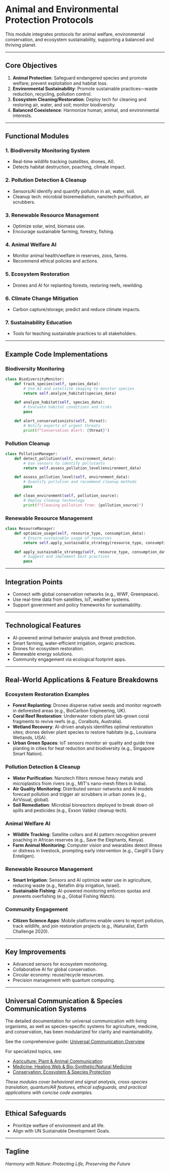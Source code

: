 # Animal and Environmental Protection Protocols

This module integrates protocols for animal welfare, environmental conservation, and ecosystem sustainability, supporting a balanced and thriving planet.

---

## Core Objectives

1. **Animal Protection**: Safeguard endangered species and promote welfare; prevent exploitation and habitat loss.
2. **Environmental Sustainability**: Promote sustainable practices—waste reduction, recycling, pollution control.
3. **Ecosystem Cleaning/Restoration**: Deploy tech for cleaning and restoring air, water, and soil; monitor biodiversity.
4. **Balanced Coexistence**: Harmonize human, animal, and environmental interests.

---

## Functional Modules

### 1. Biodiversity Monitoring System
- Real-time wildlife tracking (satellites, drones, AI).
- Detects habitat destruction, poaching, climate impact.

### 2. Pollution Detection & Cleanup
- Sensors/AI identify and quantify pollution in air, water, soil.
- Cleanup tech: microbial bioremediation, nanotech purification, air scrubbers.

### 3. Renewable Resource Management
- Optimize solar, wind, biomass use.
- Encourage sustainable farming, forestry, fishing.

### 4. Animal Welfare AI
- Monitor animal health/welfare in reserves, zoos, farms.
- Recommend ethical policies and actions.

### 5. Ecosystem Restoration
- Drones and AI for replanting forests, restoring reefs, rewilding.

### 6. Climate Change Mitigation
- Carbon capture/storage; predict and reduce climate impacts.

### 7. Sustainability Education
- Tools for teaching sustainable practices to all stakeholders.

---

## Example Code Implementations

### Biodiversity Monitoring
```python
class BiodiversityMonitor:
    def track_species(self, species_data):
        # Use AI and satellite imaging to monitor species
        return self.analyze_habitat(species_data)

    def analyze_habitat(self, species_data):
        # Evaluate habitat conditions and risks
        pass

    def alert_conservationists(self, threat):
        # Notify experts of urgent threats
        print(f"Conservation Alert: {threat}")
```

### Pollution Cleanup
```python
class PollutionManager:
    def detect_pollution(self, environment_data):
        # Use sensors to identify pollutants
        return self.assess_pollution_level(environment_data)

    def assess_pollution_level(self, environment_data):
        # Quantify pollution and recommend cleanup methods
        pass

    def clean_environment(self, pollution_source):
        # Deploy cleanup technology
        print(f"Cleaning pollution from: {pollution_source}")
```

### Renewable Resource Management
```python
class ResourceManager:
    def optimize_usage(self, resource_type, consumption_data):
        # Ensure sustainable usage of resources
        return self.apply_sustainable_strategy(resource_type, consumption_data)

    def apply_sustainable_strategy(self, resource_type, consumption_data):
        # Suggest and implement best practices
        pass
```

---

## Integration Points

- Connect with global conservation networks (e.g., WWF, Greenpeace).
- Use real-time data from satellites, IoT, weather systems.
- Support government and policy frameworks for sustainability.

---

## Technological Features

- AI-powered animal behavior analysis and threat prediction.
- Smart farming, water-efficient irrigation, organic practices.
- Drones for ecosystem restoration.
- Renewable energy solutions.
- Community engagement via ecological footprint apps.

---

## Real-World Applications & Feature Breakdowns

### Ecosystem Restoration Examples
- **Forest Replanting**: Drones disperse native seeds and monitor regrowth in deforested areas (e.g., BioCarbon Engineering, UK).
- **Coral Reef Restoration**: Underwater robots plant lab-grown coral fragments to revive reefs (e.g., Coralbots, Australia).
- **Wetland Recovery**: AI-driven analysis identifies optimal restoration sites; drones deliver plant species to restore habitats (e.g., Louisiana Wetlands, USA).
- **Urban Green Spaces**: IoT sensors monitor air quality and guide tree planting in cities for heat reduction and biodiversity (e.g., Singapore Smart Nation).

### Pollution Detection & Cleanup
- **Water Purification**: Nanotech filters remove heavy metals and microplastics from rivers (e.g., MIT's nano-mesh filters in India).
- **Air Quality Monitoring**: Distributed sensor networks and AI models forecast pollution and trigger air scrubbers in urban zones (e.g., AirVisual, global).
- **Soil Remediation**: Microbial bioreactors deployed to break down oil spills and pesticides (e.g., Exxon Valdez cleanup tech).

### Animal Welfare AI
- **Wildlife Tracking**: Satellite collars and AI pattern recognition prevent poaching in African reserves (e.g., Save the Elephants, Kenya).
- **Farm Animal Monitoring**: Computer vision and wearables detect illness or distress in livestock, prompting early intervention (e.g., Cargill's Dairy Enteligen).

### Renewable Resource Management
- **Smart Irrigation**: Sensors and AI optimize water use in agriculture, reducing waste (e.g., Netafim drip irrigation, Israel).
- **Sustainable Fishing**: AI-powered monitoring enforces quotas and prevents overfishing (e.g., Global Fishing Watch).

### Community Engagement
- **Citizen Science Apps**: Mobile platforms enable users to report pollution, track wildlife, and join restoration projects (e.g., iNaturalist, Earth Challenge 2020).

---

## Key Improvements

- Advanced sensors for ecosystem monitoring.
- Collaborative AI for global conservation.
- Circular economy: reuse/recycle resources.
- Precision management with quantum computing.

---

## Universal Communication & Species Communication Systems

The detailed documentation for universal communication with living organisms, as well as species-specific systems for agriculture, medicine, and conservation, has been modularized for clarity and maintainability.

See the comprehensive guide: [Universal Communication Overview](universal_communication.md)

For specialized topics, see:
- [Agriculture: Plant & Animal Communication](agriculture.md)
- [Medicine: Healing Web & Bio-Synthetic/Natural Medicine](medicine.md)
- [Conservation: Ecosystem & Species Protection](conservation.md)

*These modules cover behavioral and signal analysis, cross-species translation, quantum/AR features, ethical safeguards, and practical applications with concise code examples.*

---

## Ethical Safeguards

- Prioritize welfare of environment and all life.
- Align with UN Sustainable Development Goals.

---

## Tagline

*Harmony with Nature: Protecting Life, Preserving the Future*
